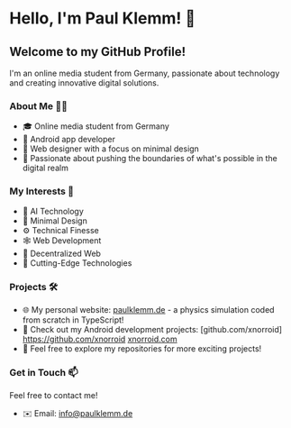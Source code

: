# Hello, I'm Paul Klemm! 👋

## Welcome to my GitHub Profile!

I'm an online media student from Germany, passionate about technology and creating innovative digital solutions. 

### About Me 👨‍💻

- 🎓 Online media student from Germany
- 📱 Android app developer
- 🎨 Web designer with a focus on minimal design
- 🚀 Passionate about pushing the boundaries of what's possible in the digital realm

### My Interests 🌟

- 🤖 AI Technology
- 🎨 Minimal Design
- ⚙️ Technical Finesse
- 🕸️ Web Development
- 🔗 Decentralized Web
- 🔬 Cutting-Edge Technologies

### Projects 🛠️

- 🌐 My personal website: [paulklemm.de](https://paulklemm.de) - a physics simulation coded from scratch in TypeScript!
- 📱 Check out my Android development projects:
[github.com/xnorroid] https://github.com/xnorroid
[xnorroid.com](https://xnorroid.com)
- 📂 Feel free to explore my repositories for more exciting projects!

### Get in Touch 📫

Feel free to contact me!
- ✉️ Email: [info@paulklemm.de](mailto:info@paulklemm.de)
